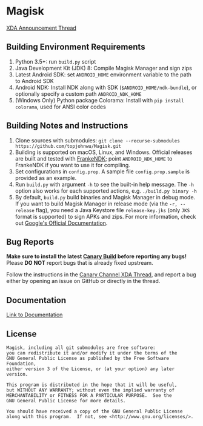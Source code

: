 # Magisk
[XDA Announcement Thread](https://forum.xda-developers.com/apps/magisk/official-magisk-v7-universal-systemless-t3473445)

## Building Environment Requirements
1. Python 3.5+: run `build.py` script
2. Java Development Kit (JDK) 8: Compile Magisk Manager and sign zips
3. Latest Android SDK: set `ANDROID_HOME` environment variable to the path to Android SDK
4. Android NDK: Install NDK along with SDK (`$ANDROID_HOME/ndk-bundle`), or optionally specify a custom path `ANDROID_NDK_HOME`
5. (Windows Only) Python package Colorama: Install with `pip install colorama`, used for ANSI color codes

## Building Notes and Instructions
1. Clone sources with submodules: `git clone --recurse-submodules https://github.com/topjohnwu/Magisk.git`
2. Building is supported on macOS, Linux, and Windows. Official releases are built and tested with [FrankeNDK](https://github.com/topjohnwu/FrankeNDK); point `ANDROID_NDK_HOME` to FrankeNDK if you want to use it for compiling.
3. Set configurations in `config.prop`. A sample file `config.prop.sample` is provided as an example.
4. Run `build.py` with argument `-h` to see the built-in help message. The `-h` option also works for each supported actions, e.g. `./build.py binary -h`
5. By default, `build.py` build binaries and Magisk Manager in debug mode. If you want to build Magisk Manager in release mode (via the `-r, --release` flag), you need a Java Keystore file `release-key.jks` (only `JKS` format is supported) to sign APKs and zips. For more information, check out [Google's Official Documentation](https://developer.android.com/studio/publish/app-signing.html#signing-manually).

## Bug Reports
**Make sure to install the latest [Canary Build](https://forum.xda-developers.com/apps/magisk/dev-magisk-canary-channel-bleeding-edge-t3839337) before reporting any bugs!** Please **DO NOT** report bugs that is already fixed upstream.

Follow the instructions in the [Canary Channel XDA Thread](https://forum.xda-developers.com/apps/magisk/dev-magisk-canary-channel-bleeding-edge-t3839337), and report a bug either by opening an issue on GitHub or directly in the thread.

## Documentation
[Link to Documentation](docs/README.MD)

## License

```
Magisk, including all git submodules are free software:
you can redistribute it and/or modify it under the terms of the 
GNU General Public License as published by the Free Software Foundation, 
either version 3 of the License, or (at your option) any later version.

This program is distributed in the hope that it will be useful,
but WITHOUT ANY WARRANTY; without even the implied warranty of
MERCHANTABILITY or FITNESS FOR A PARTICULAR PURPOSE.  See the
GNU General Public License for more details.

You should have received a copy of the GNU General Public License
along with this program.  If not, see <http://www.gnu.org/licenses/>.
```
